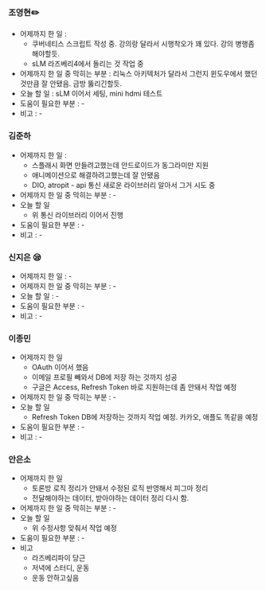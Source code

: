 ### 조영현✏️
* 어제까지 한 일 :
	* 쿠버네티스 스크립트 작성 중. 강의랑 달라서 시행착오가 꽤 있다.
	  강의 병행좀 해야할듯.
	* sLM 라즈베리4에서 돌리는 것 작업 중
* 어제까지 한 일 중 막히는 부분 : 리눅스 아키텍처가 달라서 그런지 윈도우에서 했던것만큼 잘 안됐음. 금방 뚫리긴할듯.
* 오늘 할 일 : sLM 이어서 세팅, mini hdmi 테스트
* 도움이 필요한 부분 : -  
* 비고 : -


### 김준하
* 어제까지 한 일 :
	* 스플래시 화면 만들려고했는데 안드로이드가 동그라미만 지원
	* 애니메이션으로 해결하려고했는데 잘 안됐음
	* DIO, atropit - api 통신 새로운 라이브러리 알아서 그거 시도 중
* 어제까지 한 일 중 막히는 부분 : -  
* 오늘 할 일
	* 위 통신 라이브러리 이어서 진행
* 도움이 필요한 부분 : -  
* 비고 : -


### 신지은 😪
* 어제까지 한 일 : - 
* 어제까지 한 일 중 막히는 부분 : -  
* 오늘 할 일 : - 
* 도움이 필요한 부분 : -  
* 비고 : -
  

### 이종민
* 어제까지 한 일
	* OAuth 이어서 했음
	* 이메일 프로필 빼와서 DB에 저장 하는 것까지 성공
	* 구글은 Access, Refresh Token 바로 지원하는데 좀 안돼서 작업 예정
* 어제까지 한 일 중 막히는 부분 : -  
* 오늘 할 일
	* Refresh Token DB에 저장하는 것까지 작업 예정. 카카오, 애플도 똑같을 예정
* 도움이 필요한 부분 : -  
* 비고 : -


### 안은소
* 어제까지 한 일
	* 토론방 로직 정리가 안돼서 수정된 로직 반영해서 피그마 정리
	* 전달해야하는 데이터, 받아야하는 데이터 정리 다시 함.
* 어제까지 한 일 중 막히는 부분 : -  
* 오늘 할 일
	* 위 수정사항 맞춰서 작업 예정
* 도움이 필요한 부분 : -  
* 비고 
	* 라즈베리파이 당근
	* 저녁에 스터디, 운동
	* 운동 안하고싶음
  
